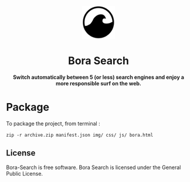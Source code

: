 <p align="center">
  <img src="/img/bora.svg" width="90px" float="center"/>
</p>
<h1 align="center">Bora Search</h1>
<p align="center">
  <strong>Switch automatically between 5 (or less) search engines and enjoy a more responsible surf on the web.</strong>
</p>

# Package
To package the project, from terminal :
```Shell
zip -r archive.zip manifest.json img/ css/ js/ bora.html
```

## License

Bora-Search is free software. Bora Search is licensed under the General Public License. 
